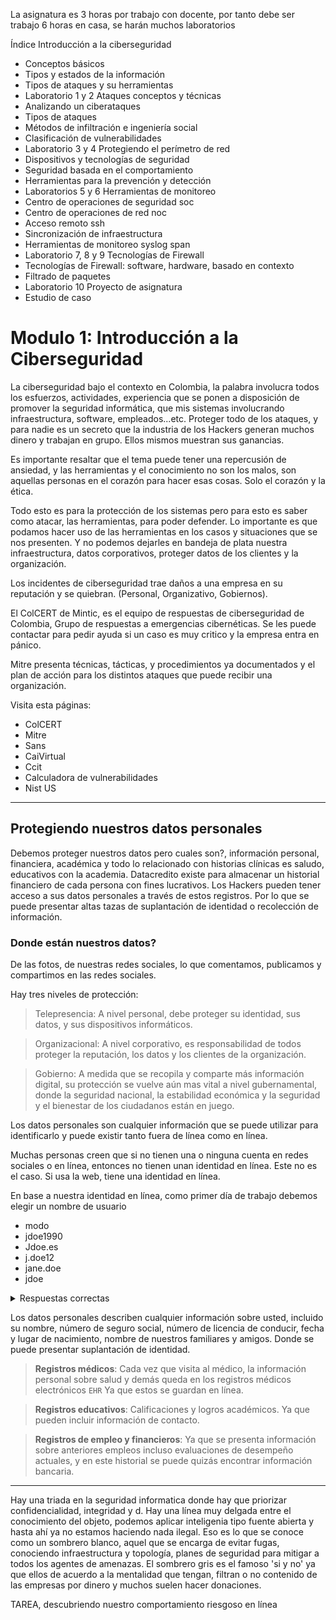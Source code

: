 
La asignatura es 3 horas por trabajo con docente, por tanto debe ser trabajo 6 horas en casa, se harán muchos laboratorios

Índice
Introducción a la ciberseguridad
- Conceptos básicos
- Tipos y estados de la información
- Tipos de ataques y su herramientas
- Laboratorio 1 y 2
Ataques conceptos y técnicas
- Analizando un ciberataques
- Tipos de ataques
- Métodos de infiltración e ingeniería social
- Clasificación de vulnerabilidades
-  Laboratorio 3 y 4
Protegiendo el perímetro de red
- Dispositivos y tecnologías de seguridad
- Seguridad basada en el comportamiento
- Herramientas para la prevención y detección
- Laboratorios 5 y 6
Herramientas de monitoreo
- Centro de operaciones de seguridad soc
- Centro de operaciones de red noc
- Acceso remoto ssh
- Sincronización de infraestructura
- Herramientas de monitoreo syslog span
- Laboratorio 7, 8 y 9
Tecnologías de Firewall
- Tecnologías de Firewall: software, hardware, basado en contexto
- Filtrado de paquetes
- Laboratorio 10
Proyecto de asignatura
- Estudio de caso

# Modulo 1: Introducción a la Ciberseguridad

La ciberseguridad bajo el contexto en Colombia, la palabra involucra todos los esfuerzos, actividades, experiencia que se ponen a disposición de promover la seguridad informática, que mis sistemas involucrando infraestructura, software, empleados...etc. Proteger todo de los ataques, y para nadie es un secreto que la industria de los Hackers generan muchos dinero y trabajan en grupo. Ellos mismos muestran sus ganancias.

Es importante resaltar que el tema puede tener una repercusión de ansiedad, y las herramientas y el conocimiento no son los malos, son aquellas personas en el corazón para hacer esas cosas. Solo el corazón y la ética.

Todo esto es para la protección de los sistemas pero para esto es saber como atacar, las herramientas, para poder defender. Lo importante es que podamos hacer uso de las herramientas en los casos y situaciones que se nos presenten. Y no podemos dejarles en bandeja de plata nuestra infraestructura, datos corporativos, proteger datos de los clientes y la organización.

Los incidentes de ciberseguridad trae daños a una empresa en su reputación y se quiebran. (Personal, Organizativo, Gobiernos).

El ColCERT de Mintic, es el equipo de respuestas de ciberseguridad de Colombia, Grupo de respuestas a emergencias cibernéticas. Se les puede contactar para pedir ayuda si un caso es muy critico y la empresa entra en pánico.

Mitre presenta técnicas, tácticas, y procedimientos ya documentados y el plan de acción para los distintos ataques que puede recibir una organización.

Visita esta páginas:

- ColCERT
- Mitre
- Sans
- CaiVirtual
- Ccit
- Calculadora de vulnerabilidades
- Nist US
---

## Protegiendo nuestros datos personales

Debemos proteger nuestros datos pero cuales son?, información personal, financiera, académica y todo lo relacionado con historias clínicas es saludo, educativos con la academia. Datacredito existe para almacenar un historial financiero de cada persona con fines lucrativos. Los Hackers pueden tener acceso a sus datos personales a través de estos registros. Por lo que se puede presentar altas tazas de suplantación de identidad o recolección de información.

### Donde están nuestros datos?

De las fotos, de nuestras redes sociales, lo que comentamos, publicamos y compartimos en las redes sociales.

Hay tres niveles de protección:

> Telepresencia: A nivel personal, debe proteger su identidad, sus datos, y sus dispositivos informáticos.

>  Organizacional: A nivel corporativo, es responsabilidad de todos proteger la reputación, los datos y los clientes de la organización.

> Gobierno: A medida que se recopila y comparte más información digital, su protección se vuelve aún mas vital a nivel gubernamental, donde la seguridad nacional, la estabilidad económica y la seguridad y el bienestar de los ciudadanos están en juego.

Los datos personales son cualquier información que se puede utilizar para identificarlo y puede existir tanto fuera de línea como en línea.

Muchas personas creen que si no tienen una o ninguna cuenta en redes sociales o en línea, entonces no tienen unan identidad en línea. Este no es el caso. Si usa la web, tiene una identidad en línea.

En base a nuestra identidad en línea, como primer día de trabajo debemos elegir un nombre de usuario
- modo
- jdoe1990
- Jdoe.es
- j.doe12
- jane.doe
- jdoe

<details><summary>Respuestas correctas</summary>jdoe y j.doe12</details>

Los datos personales describen cualquier información sobre usted, incluido su nombre, número de seguro social, número de licencia de conducir, fecha y lugar de nacimiento, nombre de nuestros familiares y amigos. Donde se puede presentar suplantación de identidad.

> **Registros médicos**: Cada vez que visita al médico, la información personal sobre salud y demás queda en los registros médicos electrónicos `EHR` Ya que estos se guardan en línea.

> **Registros educativos**: Calificaciones y logros académicos. Ya que pueden incluir información de contacto.

> **Registros de empleo y financieros**: Ya que se presenta información sobre anteriores empleos incluso evaluaciones de desempeño actuales, y en este historial se puede quizás encontrar información bancaria.

---
Hay una triada en la seguridad informatica donde hay que priorizar confidencialidad, integridad y d. Hay una línea muy delgada entre el conocimiento del objeto, podemos aplicar inteligenia tipo fuente abierta y hasta ahí ya no estamos haciendo nada ilegal. Eso es lo que se conoce como un sombrero blanco, aquel que se encarga de evitar fugas, conociendo infraestructura y topología, planes de seguridad para mitigar a todos los agentes de amenazas. El sombrero gris es el famoso 'si y no' ya que ellos de acuerdo a la mentalidad que tengan, filtran o no contenido de las empresas por dinero y muchos suelen hacer donaciones. 

TAREA, descubriendo nuestro comportamiento riesgoso en línea




